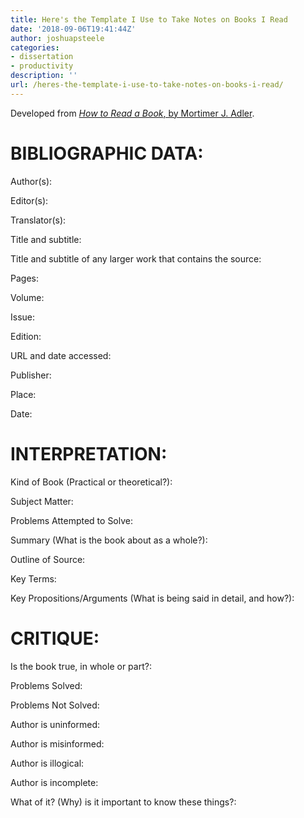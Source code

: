 ```yaml
---
title: Here's the Template I Use to Take Notes on Books I Read
date: '2018-09-06T19:41:44Z'
author: joshuapsteele
categories:
- dissertation
- productivity
description: ''
url: /heres-the-template-i-use-to-take-notes-on-books-i-read/
---
```

Developed from [*How to Read a Book*, by Mortimer J. Adler](https://amzn.to/2M5AHsy).

# BIBLIOGRAPHIC DATA:

Author(s):

Editor(s):

Translator(s):

Title and subtitle:

Title and subtitle of any larger work that contains the source:

Pages:

Volume:

Issue:

Edition:

URL and date accessed:

Publisher:

Place:

Date:

# INTERPRETATION:

Kind of Book (Practical or theoretical?):

Subject Matter:

Problems Attempted to Solve:

Summary (What is the book about as a whole?):

Outline of Source:

Key Terms:

Key Propositions/Arguments (What is being said in detail, and how?):

# CRITIQUE:

Is the book true, in whole or part?:

Problems Solved:

Problems Not Solved:

Author is uninformed:

Author is misinformed:

Author is illogical:

Author is incomplete:

What of it? (Why) is it important to know these things?: